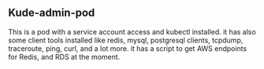 ## Kude-admin-pod

This is a pod with a service account access and kubectl installed. it has also some client tools installed like redis, mysql, postgresql clients, tcpdump, traceroute, ping, curl, and a lot more. it has a script to get AWS endpoints for Redis, and RDS at the moment.

